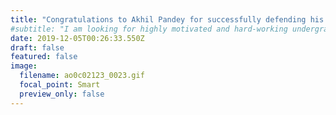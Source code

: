 ```yaml
---
title: "Congratulations to Akhil Pandey for successfully defending his MS thesis and starting his PhD!"
#subtitle: "I am looking for highly motivated and hard-working undergraduate and graduate (MS/PhD) students to work on exciting projects in Data Science, Text Analytics, and Social Media Mining. If you are interested, please send me your CV, transcripts, TOEFL and GRE scores (if applicable), and all other supporting documents. Please feel free to contact me if you have any questions."
date: 2019-12-05T00:26:33.550Z
draft: false
featured: false
image:
  filename: ao0c02123_0023.gif
  focal_point: Smart
  preview_only: false
---
```

